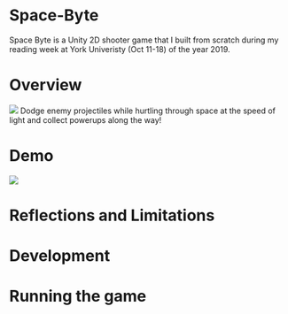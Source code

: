 # Space-Byte
Space Byte is a Unity 2D shooter game that I built from scratch during my reading week at York Univeristy (Oct 11-18) of the year 2019. 

# Overview
![](https://i.postimg.cc/SQ6bT0LR/Screen-Shot-2020-03-04-at-11-51-15-PM.png)
Dodge enemy projectiles while hurtling through space at the speed of light and collect powerups along the way!


# Demo
![](https://media.giphy.com/media/W5UZoO4wEzDBeQ0mEj/giphy.gif)
# Reflections and Limitations

# Development



# Running the game


